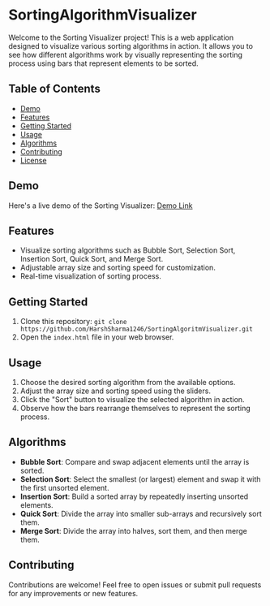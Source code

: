 # SortingAlgorithmVisualizer

Welcome to the Sorting Visualizer project! This is a web application designed to visualize various sorting algorithms in action. It allows you to see how different algorithms work by visually representing the sorting process using bars that represent elements to be sorted.

## Table of Contents

- [Demo](#demo)
- [Features](#features)
- [Getting Started](#getting-started)
- [Usage](#usage)
- [Algorithms](#algorithms)
- [Contributing](#contributing)
- [License](#license)

## Demo

Here's a live demo of the Sorting Visualizer: [Demo Link](your-demo-link)

## Features

- Visualize sorting algorithms such as Bubble Sort, Selection Sort, Insertion Sort, Quick Sort, and Merge Sort.
- Adjustable array size and sorting speed for customization.
- Real-time visualization of sorting process.

## Getting Started

1. Clone this repository: `git clone https://github.com/HarshSharma1246/SortingAlgoritmVisualizer.git`
2. Open the `index.html` file in your web browser.

## Usage

1. Choose the desired sorting algorithm from the available options.
2. Adjust the array size and sorting speed using the sliders.
3. Click the "Sort" button to visualize the selected algorithm in action.
4. Observe how the bars rearrange themselves to represent the sorting process.

## Algorithms

- **Bubble Sort**: Compare and swap adjacent elements until the array is sorted.
- **Selection Sort**: Select the smallest (or largest) element and swap it with the first unsorted element.
- **Insertion Sort**: Build a sorted array by repeatedly inserting unsorted elements.
- **Quick Sort**: Divide the array into smaller sub-arrays and recursively sort them.
- **Merge Sort**: Divide the array into halves, sort them, and then merge them.

## Contributing

Contributions are welcome! Feel free to open issues or submit pull requests for any improvements or new features.
